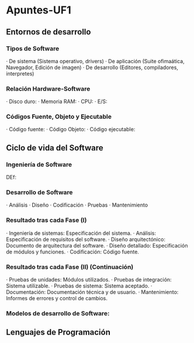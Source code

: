 # Apuntes-UF1

## Entornos de desarrollo

### Tipos de Software 
  · De sistema (Sistema operativo, drivers)
  · De aplicación (Suite ofimaática, Navegador, Edición de imagen)
  · De desarrollo (Editores, compiladores, interpretes)
### Relación Hardware-Software
  · Disco duro:
  · Memoria RAM:
  · CPU:
  · E/S:
### Códigos Fuente, Objeto y Ejecutable
· Código fuente:
· Código Objeto:
· Código ejecutable: 
## Ciclo de vida del Software
### Ingeniería de Software
DEf:
### Desarrollo de Software
· Análisis
· Diseño
· Codificación
· Pruebas
· Mantenimiento
### Resultado tras cada Fase (I)
· Ingeniería de sistemas: Especificación del sistema.
· Análisis: Especificación de requisitos del software.
· Diseño arquitectónico: Documento de arquitectura del software.
· Diseño detallado: Especificación de módulos y funciones.
· Codificación: Código fuente.
### Resultado tras cada Fase (II) (Continuación)
· Pruebas de unidades: Módulos utilizados.
· Pruebas de integración: Sistema utilizable.
· Pruebas de sistema: Sistema aceptado.
· Documentación: Documentación técnica y de usuario.
· Mantenimiento: Informes de errores y control de cambios.
### Modelos de desarrollo de Software:




## Lenguajes de Programación

